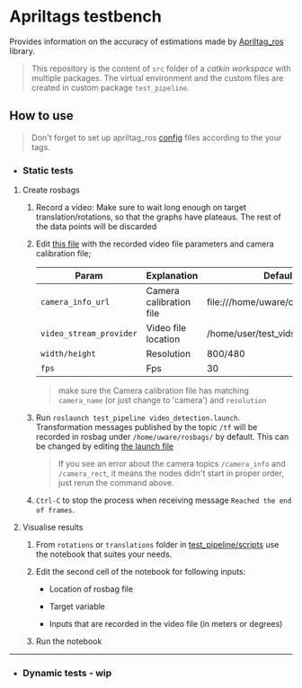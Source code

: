 # Apriltags testbench

Provides information on the accuracy of estimations made by [Apriltag_ros](https://github.com/AprilRobotics/apriltag_ros) library.
> This repository is the content of `src` folder of a _catkin workspace_ with multiple packages. The virtual environment and the custom files are created in custom package `test_pipeline`.

## How to use

> Don't forget to set up apriltag_ros [config](apriltag_ros/apriltag_ros/config) files according to the your tags.

- ### Static tests

1. Create rosbags

    1. Record a video: Make sure to wait long enough on target translation/rotations, so that the graphs have plateaus. The rest of the data points will be discarded

    2. Edit [this file](test_pipeline/launch/video_file.launch) with the recorded video file parameters and camera calibration file;

        Param | Explanation | Default/Example
        --- | --- | --- 
        `camera_info_url` | Camera calibration file | file:///home/uware/calibration_files/ost.yaml
        `video_stream_provider` | Video file location | /home/user/test_vids/some_file.mkv
        `width/height` | Resolution | 800/480
        `fps` | Fps | 30

        > make sure the Camera calibration file has matching `camera_name` (or just change to 'camera') and `resolution`
    
    3. Run `roslaunch test_pipeline video_detection.launch`. Transformation messages published by the topic `/tf` will be recorded in rosbag under `/home/uware/rosbags/` by default. This can be changed by editing [the launch file](test_pipeline/launch/video_detection.launch)

        > If you see an error about the camera topics `/camera_info` and `/camera_rect`, it means the nodes didn't start in proper order, just rerun the command above.

    4. `Ctrl-C` to stop the process when receiving message `Reached the end of frames`.

2. Visualise results
    
    1. From `rotations` or `translations` folder in [test_pipeline/scripts](test_pipeline/scripts) use the notebook that suites your needs.

    2. Edit the second cell of the notebook for following inputs:
        
        - Location of rosbag file

        - Target variable

        - Inputs that are recorded in the video file (in meters or degrees)

    3. Run the notebook
---

- ### Dynamic tests - wip
